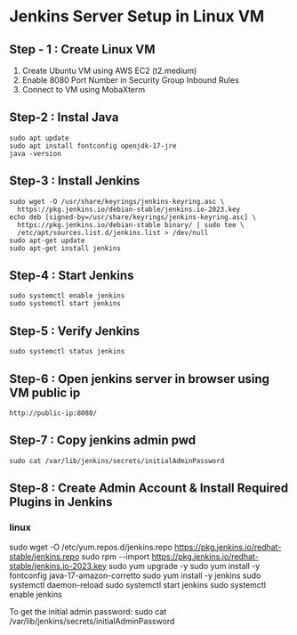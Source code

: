 # Jenkins Server Setup in Linux VM #

## Step - 1 : Create Linux VM ##

1) Create Ubuntu VM using AWS EC2 (t2.medium) <br/>
2) Enable 8080 Port Number in Security Group Inbound Rules
3) Connect to VM using MobaXterm

## Step-2 : Instal Java ##

```
sudo apt update
sudo apt install fontconfig openjdk-17-jre
java -version
```

## Step-3 : Install Jenkins ##
```
sudo wget -O /usr/share/keyrings/jenkins-keyring.asc \
  https://pkg.jenkins.io/debian-stable/jenkins.io-2023.key
echo deb [signed-by=/usr/share/keyrings/jenkins-keyring.asc] \
  https://pkg.jenkins.io/debian-stable binary/ | sudo tee \
  /etc/apt/sources.list.d/jenkins.list > /dev/null
sudo apt-get update
sudo apt-get install jenkins
```

## Step-4 : Start Jenkins ## 

```
sudo systemctl enable jenkins
sudo systemctl start jenkins
```

## Step-5 : Verify Jenkins ##

```
sudo systemctl status jenkins
```
	
## Step-6 : Open jenkins server in browser using VM public ip ##

```
http://public-ip:8080/
```

## Step-7 : Copy jenkins admin pwd ##
```
sudo cat /var/lib/jenkins/secrets/initialAdminPassword
```
	   
## Step-8 : Create Admin Account & Install Required Plugins in Jenkins ##



### linux

sudo wget -O /etc/yum.repos.d/jenkins.repo https://pkg.jenkins.io/redhat-stable/jenkins.repo
sudo rpm --import https://pkg.jenkins.io/redhat-stable/jenkins.io-2023.key
sudo yum upgrade -y
sudo yum install -y fontconfig java-17-amazon-corretto
sudo yum install -y jenkins
sudo systemctl daemon-reload
sudo systemctl start jenkins
sudo systemctl enable jenkins

To get the initial admin password:
sudo cat /var/lib/jenkins/secrets/initialAdminPassword
